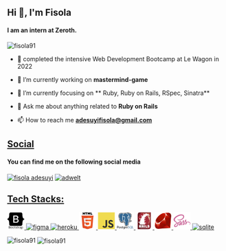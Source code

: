 <h2 align="left">Hi 👋, I'm Fisola</h2>

<h4 align="left"> I am an intern at Zeroth. </h4>

<p align="left"> <img src="https://komarev.com/ghpvc/?username=fisola91&label=Profile%20views&color=0e75b6&style=flat" alt="fisola91" /> </p>

- 🚀 completed the intensive Web Development Bootcamp at Le Wagon in 2022

- 🔭 I’m currently working on **mastermind-game**

- 🌱 I’m currently focusing on ** Ruby, Ruby on Rails, RSpec, Sinatra**

- 💬 Ask me about anything related to **Ruby on Rails**

- 📫 How to reach me **adesuyifisola@gmail.com**


<h2 align="left"><u><strong>Social</strong></u></h2>
<h4 align="left">You can find me on the following social media</h4>
<p align="left">
<a href="https://www.linkedin.com/in/fisolaadesuyi/" target="blank"><img align="center" src="https://raw.githubusercontent.com/rahuldkjain/github-profile-readme-generator/master/src/images/icons/Social/linked-in-alt.svg" alt="fisola adesuyi" height="30" width="40" /></a>
<a href="https://instagram.com/adwelt" target="blank"><img align="center" src="https://raw.githubusercontent.com/rahuldkjain/github-profile-readme-generator/master/src/images/icons/Social/instagram.svg" alt="adwelt" height="30" width="40" /></a>
</p>

<h2 align="left"><u><strong>Tech Stacks:</strong></u></h2>
<p align="left"> <a href="https://getbootstrap.com" target="_blank" rel="noreferrer"> <img src="https://raw.githubusercontent.com/devicons/devicon/master/icons/bootstrap/bootstrap-plain-wordmark.svg" alt="bootstrap" width="40" height="40"/> </a> <a href="https://www.figma.com/" target="_blank" rel="noreferrer"> <img src="https://www.vectorlogo.zone/logos/figma/figma-icon.svg" alt="figma" width="40" height="40"/> </a> <a href="https://heroku.com" target="_blank" rel="noreferrer"> <img src="https://www.vectorlogo.zone/logos/heroku/heroku-icon.svg" alt="heroku" width="40" height="40"/> </a> <a href="https://www.w3.org/html/" target="_blank" rel="noreferrer"> <img src="https://raw.githubusercontent.com/devicons/devicon/master/icons/html5/html5-original-wordmark.svg" alt="html5" width="40" height="40"/> </a> <a href="https://developer.mozilla.org/en-US/docs/Web/JavaScript" target="_blank" rel="noreferrer"> <img src="https://raw.githubusercontent.com/devicons/devicon/master/icons/javascript/javascript-original.svg" alt="javascript" width="40" height="40"/> </a> <a href="https://www.postgresql.org" target="_blank" rel="noreferrer"> <img src="https://raw.githubusercontent.com/devicons/devicon/master/icons/postgresql/postgresql-original-wordmark.svg" alt="postgresql" width="40" height="40"/> </a> </a> <a href="https://rubyonrails.org" target="_blank" rel="noreferrer"> <img src="https://raw.githubusercontent.com/devicons/devicon/master/icons/rails/rails-original-wordmark.svg" alt="rails" width="40" height="40"/> </a> <a href="https://www.ruby-lang.org/en/" target="_blank" rel="noreferrer"> <img src="https://raw.githubusercontent.com/devicons/devicon/master/icons/ruby/ruby-original.svg" alt="ruby" width="40" height="40"/> </a> <a href="https://sass-lang.com" target="_blank" rel="noreferrer"> <img src="https://raw.githubusercontent.com/devicons/devicon/master/icons/sass/sass-original.svg" alt="sass" width="40" height="40"/> </a> <a href="https://www.sqlite.org/" target="_blank" rel="noreferrer"> <img src="https://www.vectorlogo.zone/logos/sqlite/sqlite-icon.svg" alt="sqlite" width="40" height="40"/> </a> </p>

<p><img align="left" src="https://github-readme-stats.vercel.app/api/top-langs?username=fisola91&show_icons=true&locale=en&layout=compact" alt="fisola91" /></p>

<p>&nbsp;<img align="center" src="https://github-readme-stats.vercel.app/api?username=fisola91&show_icons=true&locale=en" alt="fisola91" /></p>
